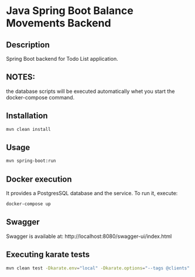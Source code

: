 # Java Spring Boot Balance Movements Backend

## Description

Spring Boot backend for Todo List application.

## NOTES:

the database scripts will be executed automatically whet you start the docker-compose command.

## Installation

```bash
mvn clean install
```

## Usage

```bash
mvn spring-boot:run
```

## Docker execution

It provides a PostgresSQL database and the service. To run it, execute: 

```bash
docker-compose up
```

## Swagger

Swagger is available at: http://localhost:8080/swagger-ui/index.html


## Executing karate tests

```bash
mvn clean test -Dkarate.env="local" -Dkarate.options="--tags @clients" -Ddriver=karate > log.log -X
```
